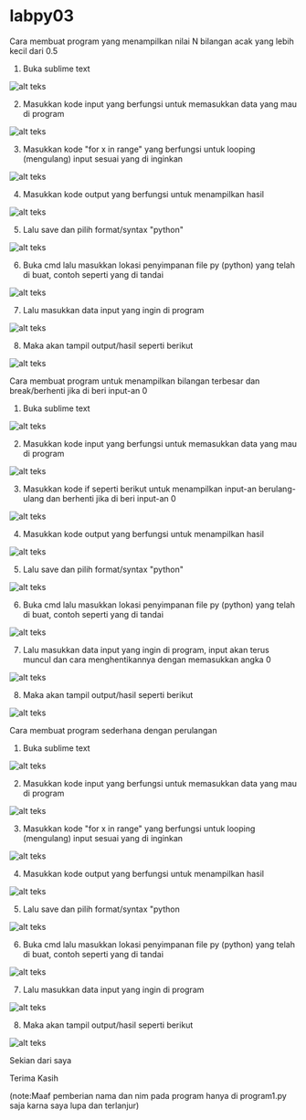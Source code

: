 # labpy03

Cara membuat program yang menampilkan nilai N bilangan acak yang lebih kecil dari 0.5

1. Buka sublime text

![alt teks](1.png)

2. Masukkan kode input yang berfungsi untuk memasukkan data yang mau di program

![alt teks](2.png)

3. Masukkan kode "for x in range" yang berfungsi untuk looping (mengulang) input sesuai yang di inginkan

![alt teks](3.png)

4. Masukkan kode output yang berfungsi untuk menampilkan hasil

![alt teks](4.png)

5. Lalu save dan pilih format/syntax "python"

![alt teks](5.png)

6. Buka cmd lalu masukkan lokasi penyimpanan file py (python) yang telah di buat, contoh seperti yang di tandai

![alt teks](6.png)

7. Lalu masukkan data input yang ingin di program

![alt teks](7.png)

8. Maka akan tampil output/hasil seperti berikut

![alt teks](8.png)




Cara membuat program untuk menampilkan bilangan terbesar dan break/berhenti jika di beri input-an 0

1. Buka sublime text

![alt teks](1.png)

2. Masukkan kode input yang berfungsi untuk memasukkan data yang mau di program

![alt teks](9.png)

3. Masukkan kode if seperti berikut untuk menampilkan input-an berulang-ulang dan berhenti jika di beri input-an 0

![alt teks](10.png)

4. Masukkan kode output yang berfungsi untuk menampilkan hasil

![alt teks](11.png)

5. Lalu save dan pilih format/syntax "python"

![alt teks](12.png)

6. Buka cmd lalu masukkan lokasi penyimpanan file py (python) yang telah di buat, contoh seperti yang di tandai

![alt teks](13.png)

7. Lalu masukkan data input yang ingin di program, input akan terus muncul dan cara menghentikannya dengan memasukkan angka 0

![alt teks](14.png)

8. Maka akan tampil output/hasil seperti berikut

![alt teks](15.png)




Cara membuat program sederhana dengan perulangan

1. Buka sublime text

![alt teks](1.png)

2. Masukkan kode input yang berfungsi untuk memasukkan data yang mau di program

![alt teks](16.png)

3. Masukkan kode "for x in range" yang berfungsi untuk looping (mengulang) input sesuai yang di inginkan

![alt teks](17.png)

4. Masukkan kode output yang berfungsi untuk menampilkan hasil

![alt teks](18.png)

5. Lalu save dan pilih format/syntax "python

![alt teks](19.png)

6. Buka cmd lalu masukkan lokasi penyimpanan file py (python) yang telah di buat, contoh seperti yang di tandai

![alt teks](20.png)

7. Lalu masukkan data input yang ingin di program

![alt teks](21.png)

8. Maka akan tampil output/hasil seperti berikut

![alt teks](22.png)


Sekian dari saya

Terima Kasih

(note:Maaf pemberian nama dan nim pada program hanya di program1.py saja karna saya lupa dan terlanjur)